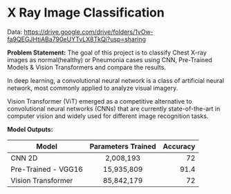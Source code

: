 # X Ray Image Classification

Data: https://drive.google.com/drive/folders/1vOw-fa9QEGJHtiABa790eUYTvLX8TkQi?usp=sharing

**Problem Statement:** The goal of this project is to classify Chest X-ray images as normal(healthy) or Pneumonia cases using CNN, Pre-Trained Models & Vision Transformers and compare the results.

In deep learning, a convolutional neural network is a class of artificial neural network, most commonly applied to analyze visual imagery.

Vision Transformer (ViT) emerged as a competitive alternative to convolutional neural networks (CNNs) that are currently state-of-the-art in computer vision and widely used for different image recognition tasks.

**Model Outputs:**

| Model               |      Parameters Trained      |  Accuracy |
|---------------------|:----------------------------:|----------:|
|      CNN 2D         |             2,008,193        |    72     |
| Pre-Trained - VGG16 |           15,935,809         |    91.4   |
| Vision Transformer  |         85,842,179           |    72     |
